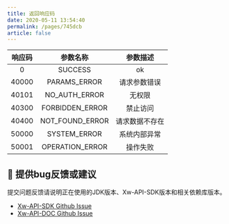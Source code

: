 ```yaml
---
title: 返回响应码
date: 2020-05-11 13:54:40
permalink: /pages/745dcb
article: false
---
```


|  响应码  |      参数名称       |  参数描述   |
|:-----:|:---------------:|:-------:|
|   0   |     SUCCESS     |   ok    |
| 40000 |  PARAMS_ERROR   | 请求参数错误  |
| 40101 |  NO_AUTH_ERROR  |   无权限   |
| 40300 | FORBIDDEN_ERROR |  禁止访问   |
| 40400 | NOT_FOUND_ERROR | 请求数据不存在 |
| 50000 |  SYSTEM_ERROR   | 系统内部异常  |
| 50001 | OPERATION_ERROR |  操作失败   |


## 🐞 提供bug反馈或建议

提交问题反馈请说明正在使用的JDK版本、Xw-API-SDK版本和相关依赖库版本。

* [Xw-API-SDK Github Issue](https://github.com/Iyhsy/Xw-api-sdk/issues)
* [Xw-API-DOC Github Issue](https://github.com/Iyhsy/Xw-api-doc/issues)

